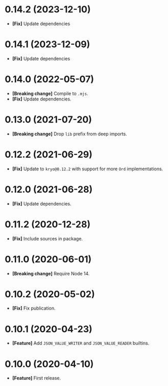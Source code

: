 # 0.14.2 (2023-12-10)

- **[Fix]** Update dependencies

# 0.14.1 (2023-12-09)

- **[Fix]** Update dependencies

# 0.14.0 (2022-05-07)

- **[Breaking change]** Compile to `.mjs`.
- **[Fix]** Update dependencies.

# 0.13.0 (2021-07-20)

- **[Breaking change]** Drop `lib` prefix from deep imports.

# 0.12.2 (2021-06-29)

- **[Fix]** Update to `kryo@0.12.2` with support for more `Ord` implementations.

# 0.12.0 (2021-06-28)

- **[Fix]** Update dependencies.

# 0.11.2 (2020-12-28)

- **[Fix]** Include sources in package.

# 0.11.0 (2020-06-01)

- **[Breaking change]** Require Node 14.

# 0.10.2 (2020-05-02)

- **[Fix]** Fix publication.

# 0.10.1 (2020-04-23)

- **[Feature]** Add `JSON_VALUE_WRITER` and `JSON_VALUE_READER` builtins.

# 0.10.0 (2020-04-10)

- **[Feature]** First release.
